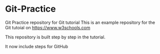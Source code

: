 # Git-Practice

Git Practice repository for Git tutorial
This is an example repository for the Git tutoial on https://www.w3schools.com

This repository is built step by step in the tutorial.

It now include steps for GitHub
